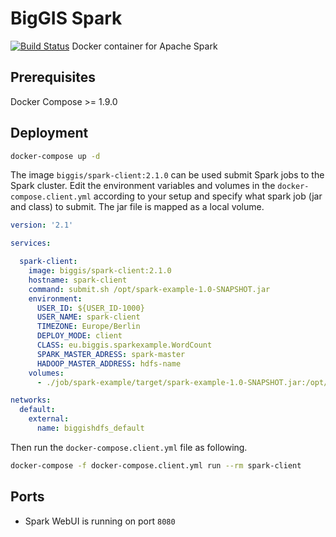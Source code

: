# BigGIS Spark
[![Build Status](https://api.travis-ci.org/biggis-project/biggis-spark.svg)](https://travis-ci.org/biggis-project/biggis-spark)
Docker container for Apache Spark


## Prerequisites
Docker Compose >= 1.9.0

## Deployment
```sh
docker-compose up -d
```
The image ```biggis/spark-client:2.1.0``` can be used submit Spark jobs to the Spark cluster. Edit the environment variables and volumes in the ```docker-compose.client.yml``` according to your setup and specify what spark job (jar and class) to submit. The jar file is mapped as a local volume.  
```yaml
version: '2.1'

services:

  spark-client:
    image: biggis/spark-client:2.1.0
    hostname: spark-client
    command: submit.sh /opt/spark-example-1.0-SNAPSHOT.jar
    environment:
      USER_ID: ${USER_ID-1000}
      USER_NAME: spark-client
      TIMEZONE: Europe/Berlin
      DEPLOY_MODE: client
      CLASS: eu.biggis.sparkexample.WordCount
      SPARK_MASTER_ADRESS: spark-master
      HADOOP_MASTER_ADDRESS: hdfs-name
    volumes:
      - ./job/spark-example/target/spark-example-1.0-SNAPSHOT.jar:/opt/spark-example-1.0-SNAPSHOT.jar

networks:
  default:
    external:
      name: biggishdfs_default
```
Then run the ```docker-compose.client.yml``` file as following.
```sh
docker-compose -f docker-compose.client.yml run --rm spark-client
```

## Ports
- Spark WebUI is running on port `8080`
